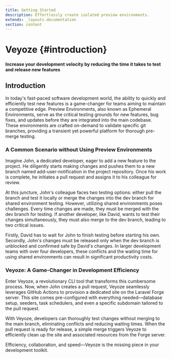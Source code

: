 ```yaml
---
title: Getting Started
description: Effortlessly create isolated preview environments.
extends: _layouts.documentation
section: content
---
```


# Veyoze {#introduction}

#### Increase your development velocity by reducing the time it takes to test and release new features

## Introduction
In today's fast-paced software development world, the ability to quickly and efficiently test new features is a game-changer for teams aiming to maintain a competitive edge. Preview Environments, also known as Ephemeral Environments, serve as the critical testing grounds for new features, bug fixes, and updates before they are integrated into the main codebase. These environments are crafted on-demand to validate specific git branches, providing a transient yet powerful platform for thorough pre-merge testing.


### A Common Scenario without Using Preview Environments
Imagine John, a dedicated developer, eager to add a new feature to the project. He diligently starts making changes and pushes them to a new branch named add-user-notification in the project repository. Once his work is complete, he initiates a pull request and assigns it to his colleague for review.

At this juncture, John's colleague faces two testing options: either pull the branch and test it locally or merge the changes into the dev branch for shared environment testing. However, utilizing shared environments poses challenges. Every time changes are made, they must be merged with the dev branch for testing. If another developer, like David, wants to test their changes simultaneously, they must also merge to the dev branch, leading to two critical issues.

Firstly, David has to wait for John to finish testing before starting his own. Secondly, John's changes must be released only when the dev branch is unblocked and confirmed safe by David's changes. In larger development teams with over four developers, these conflicts and the waiting time for using shared environments can result in significant productivity costs.

### Veyoze: A Game-Changer in Development Efficiency
Enter Veyoze, a revolutionary CLI tool that transforms this cumbersome process. Now, when John creates a pull request, Veyoze seamlessly leverages GitHub Actions to provision a dedicated site on the Laravel Forge server. This site comes pre-configured with everything needed—database setup, seeders, task schedulers, and even a specific subdomain tailored to the pull request.

With Veyoze, developers can thoroughly test changes without merging to the main branch, eliminating conflicts and reducing waiting times. When the pull request is ready for release, a simple merge triggers Veyoze to efficiently clean up the site and associated resources from the Forge server.

Efficiency, collaboration, and speed—Veyoze is the missing piece in your development toolkit. 